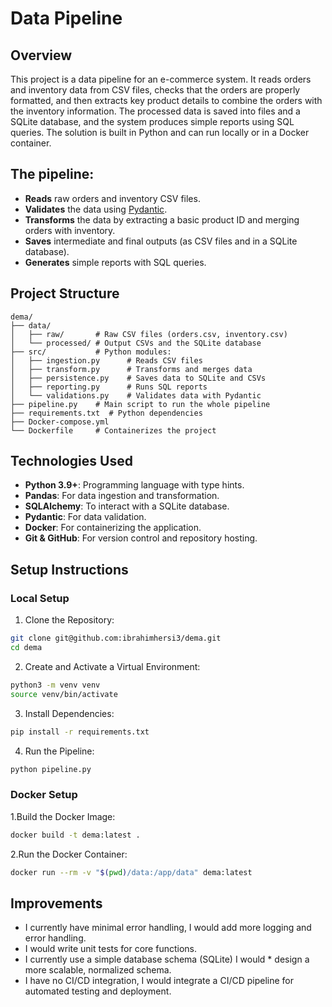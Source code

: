 # Data Pipeline

## Overview

This project is a data pipeline for an e-commerce system. It reads orders and inventory data from CSV files, checks that the orders are properly formatted, and then extracts key product details to combine the orders with the inventory information. The processed data is saved into files and a SQLite database, and the system produces simple reports using SQL queries. The solution is built in Python and can run locally or in a Docker container. 

## The pipeline:

- **Reads** raw orders and inventory CSV files.
- **Validates** the data using [Pydantic](https://pydantic-docs.helpmanual.io/).
- **Transforms** the data by extracting a basic product ID and merging orders with inventory.
- **Saves** intermediate and final outputs (as CSV files and in a SQLite database).
- **Generates** simple reports with SQL queries.

## Project Structure

```plaintext
dema/
├── data/
│   ├── raw/       # Raw CSV files (orders.csv, inventory.csv)
│   └── processed/ # Output CSVs and the SQLite database
├── src/           # Python modules:
│   ├── ingestion.py      # Reads CSV files
│   ├── transform.py      # Transforms and merges data
│   ├── persistence.py    # Saves data to SQLite and CSVs
│   ├── reporting.py      # Runs SQL reports
│   └── validations.py    # Validates data with Pydantic
├── pipeline.py    # Main script to run the whole pipeline
├── requirements.txt  # Python dependencies
├── Docker-compose.yml 
└── Dockerfile     # Containerizes the project
```
## Technologies Used
* **Python 3.9+**: Programming language with type hints.
* **Pandas**: For data ingestion and transformation.
* **SQLAlchemy**: To interact with a SQLite database.
* **Pydantic**: For data validation.
* **Docker**: For containerizing the application.
* **Git & GitHub**: For version control and repository hosting.



## Setup Instructions
### Local Setup

1. Clone the Repository:

```bash
git clone git@github.com:ibrahimhersi3/dema.git
cd dema
```
2. Create and Activate a Virtual Environment:
```bash
python3 -m venv venv
source venv/bin/activate
```
3. Install Dependencies:
```bash
pip install -r requirements.txt
```
4. Run the Pipeline:
```bash
python pipeline.py
```
### Docker Setup

1.Build the Docker Image:
```bash
docker build -t dema:latest .
```
2.Run the Docker Container:
```bash
docker run --rm -v "$(pwd)/data:/app/data" dema:latest
```

## Improvements

* I currently have minimal error handling, I would add more logging and error handling.
* I would write unit tests for core functions.
* I currently use a simple database schema (SQLite) I would * design a more scalable, normalized schema.
* I have no CI/CD integration, I would integrate a CI/CD pipeline for automated testing and deployment.

